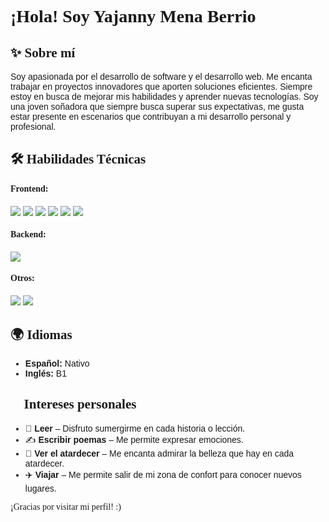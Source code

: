 <h1 style="font-family: 'Didot', serif; font-weight: bold;">¡Hola! Soy Yajanny Mena Berrio</h1>


<h2 style="font-family: 'Didot', serif;">✨ Sobre mí</h2>
<p style="font-family: 'Arial', sans-serif;">
Soy apasionada por el desarrollo de software y el desarrollo web. Me encanta trabajar en proyectos innovadores que aporten soluciones eficientes. 
Siempre estoy en busca de mejorar mis habilidades y aprender nuevas tecnologías. Soy una joven soñadora que siempre busca superar sus expectativas,  me gusta estar presente en escenarios que contribuyan a mi desarrollo personal y profesional.

 

</p>



<h2 style="font-family: 'Didot', serif;">🛠️ Habilidades Técnicas</h2>

<h4 style="font-family: 'Didot', serif;">Frontend:</h4>
<p>
  <img src="https://img.shields.io/badge/HTML5-%23E34F26.svg?style=for-the-badge&logo=html5&logoColor=white"/>
  <img src="https://img.shields.io/badge/CSS3-%231572B6.svg?style=for-the-badge&logo=css3&logoColor=white"/>
  <img src="https://img.shields.io/badge/React-%2361DAFB.svg?style=for-the-badge&logo=react&logoColor=black"/>
  <img src="https://img.shields.io/badge/JavaScript-%23F7DF1E.svg?style=for-the-badge&logo=javascript&logoColor=black"/>
  <img src="https://img.shields.io/badge/Python-%233776AB.svg?style=for-the-badge&logo=python&logoColor=white"/>
  <img src="https://img.shields.io/badge/PHP-%23777BB4.svg?style=for-the-badge&logo=php&logoColor=white"/>
</p>

<h4 style="font-family: 'Didot', serif;">Backend:</h4>
<p>
  <img src="https://img.shields.io/badge/SQL-%2300758F.svg?style=for-the-badge&logo=mysql&logoColor=white"/>
</p>


<h4 style="font-family: 'Didot', serif;">Otros:</h4>
<p>
  <img src="https://img.shields.io/badge/Git-%23F05032.svg?style=for-the-badge&logo=git&logoColor=white"/>
  <img src="https://img.shields.io/badge/GitHub-%23121011.svg?style=for-the-badge&logo=github&logoColor=white"/>
</p>




<h2 style="font-family: 'Didot', serif;">🌍 Idiomas</h2>
<ul style="font-family: 'Arial', sans-serif;">
  <li> <strong>Español:</strong> Nativo</li>
  <li> <strong>Inglés:</strong> B1</li>
</ul>



<h2 style="font-family: 'Didot', serif;">🎨 Intereses personales</h2>
<ul style="font-family: 'Arial', sans-serif;">
  <li>📖 <b>Leer</b> – Disfruto sumergirme en cada historia o lección.</li>
  <li>✍️ <b>Escribir poemas</b> – Me permite expresar emociones.</li>
  <li>🌅 <b>Ver el atardecer</b> – Me encanta admirar la belleza que hay en cada atardecer.</li>
  <li>✈️ <b>Viajar</b> – Me permite salir de mi zona de confort para conocer nuevos lugares.</li>
</ul>



<p style="font-family: 'Didot', serif;"> ¡Gracias por visitar mi perfil! :)</p>
